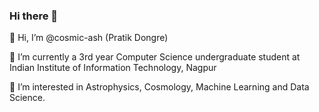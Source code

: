 ### Hi there 👋

👋 Hi, I’m @cosmic-ash (Pratik Dongre)

🌱 I’m currently a 3rd year Computer Science undergraduate student at Indian Institute of Information Technology, Nagpur

👀 I’m interested in Astrophysics, Cosmology, Machine Learning and Data Science.

